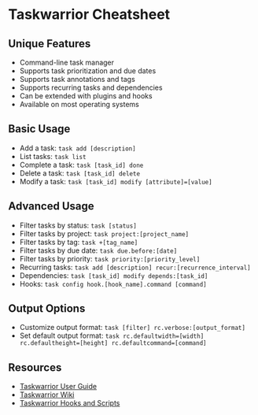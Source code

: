 # Taskwarrior Cheatsheet

## Unique Features
* Command-line task manager
* Supports task prioritization and due dates
* Supports task annotations and tags
* Supports recurring tasks and dependencies
* Can be extended with plugins and hooks
* Available on most operating systems

## Basic Usage
* Add a task: `task add [description]`
* List tasks: `task list`
* Complete a task: `task [task_id] done`
* Delete a task: `task [task_id] delete`
* Modify a task: `task [task_id] modify [attribute]=[value]`

## Advanced Usage
* Filter tasks by status: `task [status]`
* Filter tasks by project: `task project:[project_name]`
* Filter tasks by tag: `task +[tag_name]`
* Filter tasks by due date: `task due.before:[date]`
* Filter tasks by priority: `task priority:[priority_level]`
* Recurring tasks: `task add [description] recur:[recurrence_interval]`
* Dependencies: `task [task_id] modify depends:[task_id]`
* Hooks: `task config hook.[hook_name].command [command]`

## Output Options
* Customize output format: `task [filter] rc.verbose:[output_format]`
* Set default output format: `task rc.defaultwidth=[width] rc.defaultheight=[height] rc.defaultcommand=[command]`

## Resources
* [Taskwarrior User Guide](https://taskwarrior.org/docs/)
* [Taskwarrior Wiki](https://taskwarrior.org/projects/taskwarrior/wiki)
* [Taskwarrior Hooks and Scripts](https://github.com/GothenburgBitFactory/taskserver/wiki/Hooks-and-Scripts)

